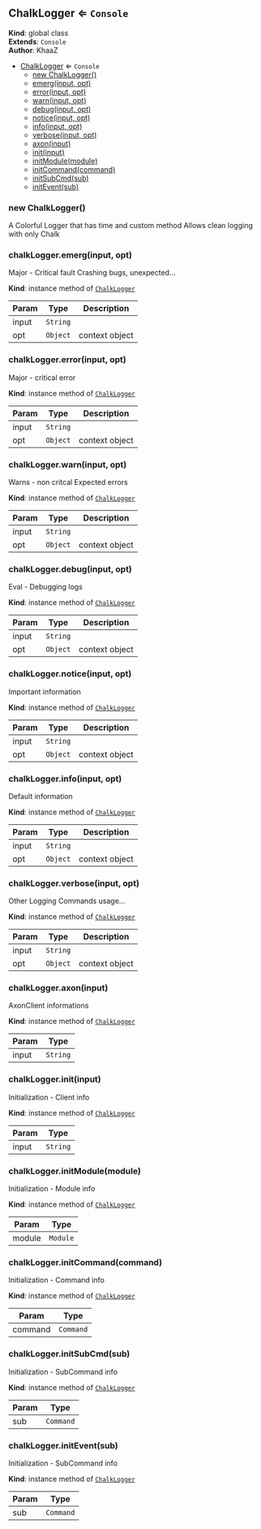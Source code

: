 <a name="ChalkLogger"></a>

## ChalkLogger ⇐ <code>Console</code>
**Kind**: global class  
**Extends**: <code>Console</code>  
**Author**: KhaaZ  

* [ChalkLogger](#ChalkLogger) ⇐ <code>Console</code>
    * [new ChalkLogger()](#new_ChalkLogger_new)
    * [emerg(input, opt)](#ChalkLogger+emerg)
    * [error(input, opt)](#ChalkLogger+error)
    * [warn(input, opt)](#ChalkLogger+warn)
    * [debug(input, opt)](#ChalkLogger+debug)
    * [notice(input, opt)](#ChalkLogger+notice)
    * [info(input, opt)](#ChalkLogger+info)
    * [verbose(input, opt)](#ChalkLogger+verbose)
    * [axon(input)](#ChalkLogger+axon)
    * [init(input)](#ChalkLogger+init)
    * [initModule(module)](#ChalkLogger+initModule)
    * [initCommand(command)](#ChalkLogger+initCommand)
    * [initSubCmd(sub)](#ChalkLogger+initSubCmd)
    * [initEvent(sub)](#ChalkLogger+initEvent)

<a name="new_ChalkLogger_new"></a>

### new ChalkLogger()
A Colorful Logger that has time and custom method
Allows clean logging with only Chalk

<a name="ChalkLogger+emerg"></a>

### chalkLogger.emerg(input, opt)
Major - Critical fault
Crashing bugs, unexpected...

**Kind**: instance method of [<code>ChalkLogger</code>](#ChalkLogger)  

| Param | Type | Description |
| --- | --- | --- |
| input | <code>String</code> |  |
| opt | <code>Object</code> | context object |

<a name="ChalkLogger+error"></a>

### chalkLogger.error(input, opt)
Major - critical error

**Kind**: instance method of [<code>ChalkLogger</code>](#ChalkLogger)  

| Param | Type | Description |
| --- | --- | --- |
| input | <code>String</code> |  |
| opt | <code>Object</code> | context object |

<a name="ChalkLogger+warn"></a>

### chalkLogger.warn(input, opt)
Warns - non critcal
Expected errors

**Kind**: instance method of [<code>ChalkLogger</code>](#ChalkLogger)  

| Param | Type | Description |
| --- | --- | --- |
| input | <code>String</code> |  |
| opt | <code>Object</code> | context object |

<a name="ChalkLogger+debug"></a>

### chalkLogger.debug(input, opt)
Eval - Debugging logs

**Kind**: instance method of [<code>ChalkLogger</code>](#ChalkLogger)  

| Param | Type | Description |
| --- | --- | --- |
| input | <code>String</code> |  |
| opt | <code>Object</code> | context object |

<a name="ChalkLogger+notice"></a>

### chalkLogger.notice(input, opt)
Important information

**Kind**: instance method of [<code>ChalkLogger</code>](#ChalkLogger)  

| Param | Type | Description |
| --- | --- | --- |
| input | <code>String</code> |  |
| opt | <code>Object</code> | context object |

<a name="ChalkLogger+info"></a>

### chalkLogger.info(input, opt)
Default information

**Kind**: instance method of [<code>ChalkLogger</code>](#ChalkLogger)  

| Param | Type | Description |
| --- | --- | --- |
| input | <code>String</code> |  |
| opt | <code>Object</code> | context object |

<a name="ChalkLogger+verbose"></a>

### chalkLogger.verbose(input, opt)
Other Logging
Commands usage...

**Kind**: instance method of [<code>ChalkLogger</code>](#ChalkLogger)  

| Param | Type | Description |
| --- | --- | --- |
| input | <code>String</code> |  |
| opt | <code>Object</code> | context object |

<a name="ChalkLogger+axon"></a>

### chalkLogger.axon(input)
AxonClient informations

**Kind**: instance method of [<code>ChalkLogger</code>](#ChalkLogger)  

| Param | Type |
| --- | --- |
| input | <code>String</code> | 

<a name="ChalkLogger+init"></a>

### chalkLogger.init(input)
Initialization - Client info

**Kind**: instance method of [<code>ChalkLogger</code>](#ChalkLogger)  

| Param | Type |
| --- | --- |
| input | <code>String</code> | 

<a name="ChalkLogger+initModule"></a>

### chalkLogger.initModule(module)
Initialization - Module info

**Kind**: instance method of [<code>ChalkLogger</code>](#ChalkLogger)  

| Param | Type |
| --- | --- |
| module | <code>Module</code> | 

<a name="ChalkLogger+initCommand"></a>

### chalkLogger.initCommand(command)
Initialization - Command info

**Kind**: instance method of [<code>ChalkLogger</code>](#ChalkLogger)  

| Param | Type |
| --- | --- |
| command | <code>Command</code> | 

<a name="ChalkLogger+initSubCmd"></a>

### chalkLogger.initSubCmd(sub)
Initialization - SubCommand info

**Kind**: instance method of [<code>ChalkLogger</code>](#ChalkLogger)  

| Param | Type |
| --- | --- |
| sub | <code>Command</code> | 

<a name="ChalkLogger+initEvent"></a>

### chalkLogger.initEvent(sub)
Initialization - SubCommand info

**Kind**: instance method of [<code>ChalkLogger</code>](#ChalkLogger)  

| Param | Type |
| --- | --- |
| sub | <code>Command</code> | 

